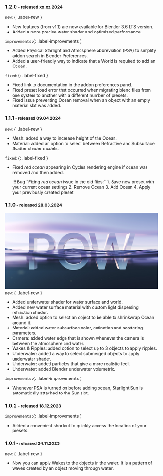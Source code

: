 ### 1.2.0 <small>- released xx.xx.2024</small>

`new:`{: .label-new }

- New features (from v1.1) are now available for Blender 3.6 LTS version.
- Added a more precise water shader and optimized performance. 

`improvements:`{: .label-improvements }

- Added Physical Starlight and Atmosphere abbreviation (PSA) to simplify addon search in Blender Preferences.
- Added a user-friendly way to indicate that a World is required to add an Ocean.


`fixed:`{: .label-fixed }

- Fixed link to documentation in the addon preferences panel.
- Fixed preset load error that occurred when migrating blend files from one system to another with a different number of presets.
- Fixed issue preventing Ocean removal when an object with an empty material slot was added.




### 1.1.1 <small>- released 09.04.2024</small>

`new:`{: .label-new }

- Mesh: added a way to increase height of the Ocean.
- Material: added an option to select between Refractive and Subsurface Scatter shader models. 

`fixed:`{: .label-fixed }

- Fixed _red ocean_ appearing in Cycles rendering engine if ocean was removed and then added.


    !!! Bug "Fixing _red ocean_ issue in the old files:"
        1. Save new preset with your current ocean settings
        2. Remove Ocean
        3. Add Ocean
        4. Apply your previously created preset
    


### 1.1.0 <small>- released 28.03.2024</small>

[![Release 1.1.0 banner](img/releases/pow-1.1.0.jpg)](img/releases/pow-1.1.0.jpg)
`new:`{: .label-new }

- Added underwater shader for water surface and world.
- Added new water surface material with custom light dispersing refraction shader.
- Mesh: added option to select an object to be able to shrinkwrap Ocean around it.
- Material: added water subsurface color, extinction and scattering parameters.
- Camera: added water edge that is shown whenever the camera is between the atmosphere and water.
- Wakes & Ripples: added option to select up to 3 objects to apply ripples.
- Underwater: added a way to select submerged objects to apply underwater shader.
- Underwater: added particles that give a more realistic feel.
- Underwater: added Blender underwater volumetric.


`improvements:`{: .label-improvements }

- Whenever PSA is turned on before adding ocean, Starlight Sun is automatically attached to the Sun slot.


### 1.0.2 <small>- released 18.12.2023</small>

`improvements:`{: .label-improvements }

- Added a convenient shortcut to quickly access the location of your presets. 

### 1.0.1 <small>- released 24.11.2023</small>

`new:`{: .label-new }

- Now you can apply Wakes to the objects in the water. It is a pattern of waves created by an object moving through water. 
